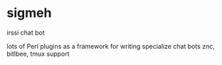 sigmeh
======

irssi chat bot

lots of Perl plugins as a framework for writing specialize chat bots
znc, bitlbee, tmux support
